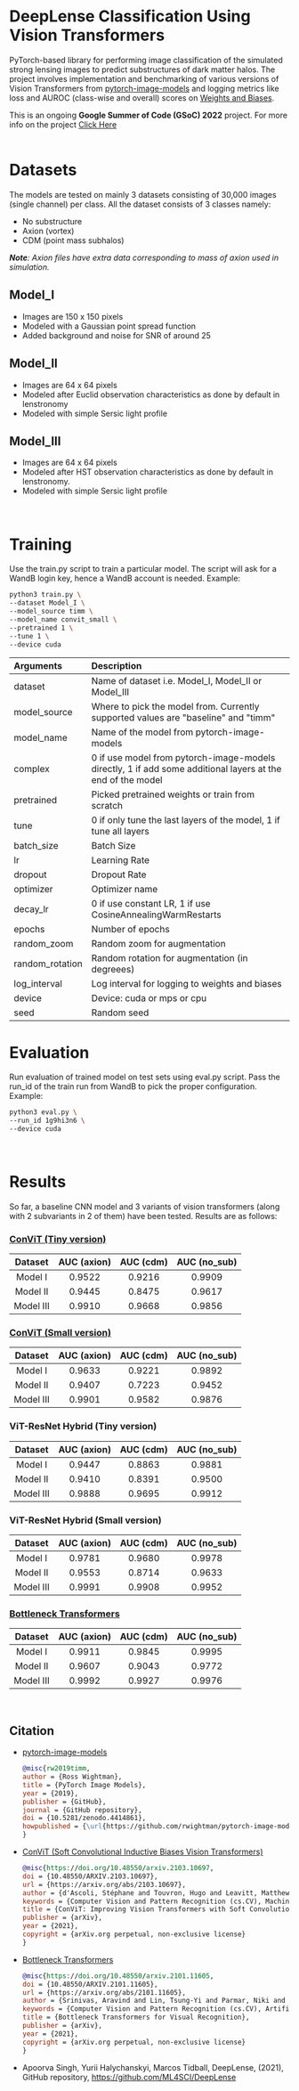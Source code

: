 # __DeepLense Classification Using Vision Transformers__
  
 PyTorch-based library for performing image classification of the simulated strong lensing images to predict substructures of dark matter halos. The project involves implementation and benchmarking of various versions of Vision Transformers from [pytorch-image-models](https://github.com/rwightman/pytorch-image-models) and logging metrics like loss and AUROC (class-wise and overall) scores on [Weights and Biases](https://wandb.ai/site).

This is an ongoing __Google Summer of Code (GSoC) 2022__ project. For more info on the project [Click Here](https://summerofcode.withgoogle.com/programs/2022/projects/iFKJMj0t) <br>
<br>

# __Datasets__
The models are tested on mainly 3 datasets consisting of 30,000 images (single channel) per class. All the dataset consists of 3 classes namely: 
- No substructure
- Axion (vortex)
- CDM (point mass subhalos)

___Note__: Axion files have extra data corresponding to mass of axion used in simulation._

## __Model_I__
- Images are 150 x 150 pixels
- Modeled with a Gaussian point spread function
- Added background and noise for SNR of around 25

## __Model_II__
- Images are 64 x 64 pixels
- Modeled after Euclid observation characteristics as done by default in lenstronomy
- Modeled with simple Sersic light profile

## __Model_III__
- Images are 64 x 64 pixels
- Modeled after HST observation characteristics as done by default in lenstronomy.
- Modeled with simple Sersic light profile

<br>

# __Training__

Use the train.py script to train a particular model. The script will ask for a WandB login key, hence a WandB account is needed. Example: 
```bash
python3 train.py \
--dataset Model_I \
--model_source timm \
--model_name convit_small \
--pretrained 1 \
--tune 1 \
--device cuda
```
| Arguments | Description |
| :---  | :--- | 
| dataset | Name of dataset i.e. Model_I, Model_II or Model_III |
| model_source | Where to pick the model from. Currently supported values are "baseline" and "timm" |
| model_name | Name of the model from pytorch-image-models |
| complex | 0 if use model from pytorch-image-models directly, 1 if add some additional layers at the end of the model |
| pretrained | Picked pretrained weights or train from scratch |
| tune | 0 if only tune the last layers of the model, 1 if tune all layers |
| batch_size | Batch Size |
| lr | Learning Rate |
| dropout | Dropout Rate |
| optimizer | Optimizer name |
| decay_lr | 0 if use constant LR, 1 if use CosineAnnealingWarmRestarts |
| epochs | Number of epochs |
| random_zoom | Random zoom for augmentation |
| random_rotation | Random rotation for augmentation (in degreees) |
| log_interval | Log interval for logging to weights and biases |
| device | Device: cuda or mps or cpu |
| seed | Random seed |

# __Evaluation__

Run evaluation of trained model on test sets using eval.py script. Pass the run_id of the train run from WandB to pick the proper configuration. Example: 
```bash
python3 eval.py \
--run_id 1g9hi3n6 \
--device cuda
```

<br>

# __Results__

So far, a baseline CNN model and 3 variants of vision transformers (along with 2 subvariants in 2 of them) have been tested. Results are as follows:

### __[ConViT (Tiny version)](https://arxiv.org/abs/2103.10697)__

  | Dataset | AUC (axion) | AUC (cdm) | AUC (no_sub) 
  | :---:  | :---: | :---: | :---: | 
  | Model I   |  0.9522  | 0.9216 | 0.9909 |
  | Model II  | 0.9445  | 0.8475 | 0.9617 |
  | Model III |  0.9910  | 0.9668 | 0.9856 |
  
### __[ConViT (Small version)](https://arxiv.org/abs/2103.10697)__

  | Dataset | AUC (axion) | AUC (cdm) | AUC (no_sub) 
  | :---:  | :---: | :---: | :---: | 
  | Model I   |  0.9633  | 0.9221 | 0.9892 |
  | Model II  | 0.9407  | 0.7223 | 0.9452 |
  | Model III |  0.9901  | 0.9582 | 0.9876 |

### __ViT-ResNet Hybrid (Tiny version)__

  | Dataset | AUC (axion) | AUC (cdm) | AUC (no_sub) 
  | :---:  | :---: | :---: | :---: | 
  | Model I   |  0.9447  | 0.8863 | 0.9881 |
  | Model II  | 0.9410  | 0.8391 | 0.9500 |
  | Model III |  0.9888  | 0.9695 | 0.9912 |

### __ViT-ResNet Hybrid (Small version)__

  | Dataset | AUC (axion) | AUC (cdm) | AUC (no_sub) 
  | :---:  | :---: | :---: | :---: | 
  | Model I   |  0.9781  | 0.9680 | 0.9978 |
  | Model II  | 0.9553  | 0.8714 | 0.9633 |
  | Model III |  0.9991  | 0.9908 | 0.9952 |

### __[Bottleneck Transformers](https://arxiv.org/abs/2101.11605)__

  | Dataset | AUC (axion) | AUC (cdm) | AUC (no_sub) 
  | :---:  | :---: | :---: | :---: | 
  | Model I   |  0.9911  | 0.9845 | 0.9995 |
  | Model II  | 0.9607  | 0.9043 | 0.9772 |
  | Model III |  0.9992  | 0.9927 | 0.9976 |

<br>

## __Citation__

* [pytorch-image-models](https://github.com/rwightman/pytorch-image-models)

  ```bibtex
  @misc{rw2019timm,
  author = {Ross Wightman},
  title = {PyTorch Image Models},
  year = {2019},
  publisher = {GitHub},
  journal = {GitHub repository},
  doi = {10.5281/zenodo.4414861},
  howpublished = {\url{https://github.com/rwightman/pytorch-image-models}}
  }
  ```

* [ConViT (Soft Convolutional Inductive Biases Vision Transformers)](https://arxiv.org/abs/2103.10697)

  ```bibtex
  @misc{https://doi.org/10.48550/arxiv.2103.10697,
  doi = {10.48550/ARXIV.2103.10697},
  url = {https://arxiv.org/abs/2103.10697},
  author = {d'Ascoli, Stéphane and Touvron, Hugo and Leavitt, Matthew and Morcos, Ari and Biroli, Giulio and Sagun, Levent},
  keywords = {Computer Vision and Pattern Recognition (cs.CV), Machine Learning (cs.LG), Machine Learning (stat.ML), FOS: Computer and information sciences, FOS: Computer and information sciences},
  title = {ConViT: Improving Vision Transformers with Soft Convolutional Inductive Biases},
  publisher = {arXiv},
  year = {2021},
  copyright = {arXiv.org perpetual, non-exclusive license}
  }
  ```

* [Bottleneck Transformers](https://arxiv.org/abs/2101.11605)

  ```bibtex
  @misc{https://doi.org/10.48550/arxiv.2101.11605,
  doi = {10.48550/ARXIV.2101.11605},
  url = {https://arxiv.org/abs/2101.11605},
  author = {Srinivas, Aravind and Lin, Tsung-Yi and Parmar, Niki and Shlens, Jonathon and Abbeel, Pieter and Vaswani, Ashish},
  keywords = {Computer Vision and Pattern Recognition (cs.CV), Artificial Intelligence (cs.AI), Machine Learning (cs.LG), FOS: Computer and information sciences, FOS: Computer and information sciences},
  title = {Bottleneck Transformers for Visual Recognition},
  publisher = {arXiv},
  year = {2021},
  copyright = {arXiv.org perpetual, non-exclusive license}
  }
  ```
  
* Apoorva Singh, Yurii Halychanskyi, Marcos Tidball, DeepLense, (2021), GitHub repository, https://github.com/ML4SCI/DeepLense
